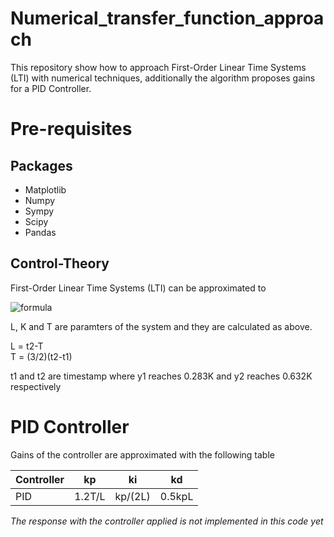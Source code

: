 # Numerical_transfer_function_approach
This repository show how to approach First-Order Linear Time Systems (LTI) with numerical techniques, additionally the algorithm proposes gains for a PID Controller.

# Pre-requisites
## Packages
- Matplotlib
- Numpy
- Sympy
- Scipy
- Pandas

## Control-Theory
First-Order Linear Time Systems (LTI) can be approximated to

![formula](https://render.githubusercontent.com/render/math?math=\hat{G}(s)=\frac{Ke^{-sL}}{sT%2B1})


L, K and T are paramters of the system and they are calculated as above.

L = t2-T<br/>
T = (3/2)(t2-t1)

t1 and t2 are timestamp where y1 reaches 0.283K and y2 reaches 0.632K respectively

# PID Controller
Gains of the controller are approximated with the following table

| Controller | kp | ki | kd |
| ------ | ------ | ------ | ------ |
| PID | 1.2T/L | kp/(2L) | 0.5kpL |

*The response with the controller applied is not implemented in this code yet*